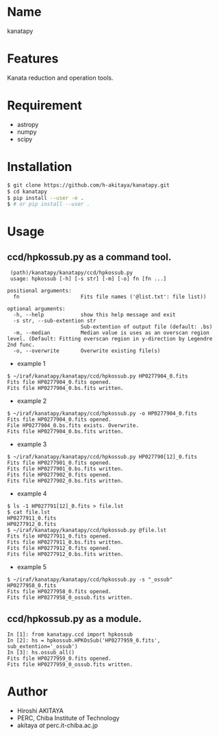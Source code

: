 # Name

kanatapy

# Features

Kanata reduction and operation tools.

# Requirement

* astropy
* numpy
* scipy

# Installation

```bash
$ git clone https://github.com/h-akitaya/kanatapy.git
$ cd kanatapy
$ pip install --user -e .
$ # or pip install --user .
```
# Usage

## ccd/hpkossub.py as a command tool.
```
 (path)/kanatapy/kanatapy/ccd/hpkossub.py
 usage: hpkossub [-h] [-s str] [-m] [-o] fn [fn ...]

positional arguments:
  fn                    Fits file names ('@list.txt': file list))

optional arguments:
  -h, --help            show this help message and exit
  -s str, --sub-extention str
                        Sub-extention of output file (default: .bs)
  -m, --median          Median value is uses as an overscan region level. (Default: Fitting overscan region in y-direction by Legendre 2nd func.
  -o, --overwrite       Overwrite existing file(s)
```
   * example 1
   ```
$ ~/iraf/kanatapy/kanatapy/ccd/hpkossub.py HP0277904_0.fits
Fits file HP0277904_0.fits opened.
Fits file HP0277904_0.bs.fits written.
   ```
   * example 2
   ```
$ ~/iraf/kanatapy/kanatapy/ccd/hpkossub.py -o HP0277904_0.fits
Fits file HP0277904_0.fits opened.
File HP0277904_0.bs.fits exists. Overwrite.
Fits file HP0277904_0.bs.fits written.
   ```
   * example 3
   ```
$ ~/iraf/kanatapy/kanatapy/ccd/hpkossub.py HP027790[12]_0.fits
Fits file HP0277901_0.fits opened.
Fits file HP0277901_0.bs.fits written.
Fits file HP0277902_0.fits opened.
Fits file HP0277902_0.bs.fits written.
   ```
   * example 4
   ```
$ ls -1 HP027791[12]_0.fits > file.lst
$ cat file.lst 
HP0277911_0.fits
HP0277912_0.fits
$ ~/iraf/kanatapy/kanatapy/ccd/hpkossub.py @file.lst
Fits file HP0277911_0.fits opened.
Fits file HP0277911_0.bs.fits written.
Fits file HP0277912_0.fits opened.
Fits file HP0277912_0.bs.fits written.
   ```
   * example 5
   ```
$ ~/iraf/kanatapy/kanatapy/ccd/hpkossub.py -s "_ossub" HP0277958_0.fits
Fits file HP0277958_0.fits opened.
Fits file HP0277958_0_ossub.fits written.
   ```
## ccd/hpkossub.py as a module.
```
In [1]: from kanatapy.ccd import hpkossub
In [2]: hs = hpkossub.HPKOsSub('HP0277959_0.fits', sub_extention='_ossub')
In [3]: hs.ossub_all()
Fits file HP0277959_0.fits opened.
Fits file HP0277959_0_ossub.fits written.
```


# Author

* Hiroshi AKITAYA
* PERC, Chiba Institute of Technology
* akitaya _at_ perc.it-chiba.ac.jp



